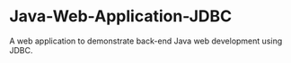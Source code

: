 # Java-Web-Application-JDBC
A web application to demonstrate back-end Java web development using JDBC.
